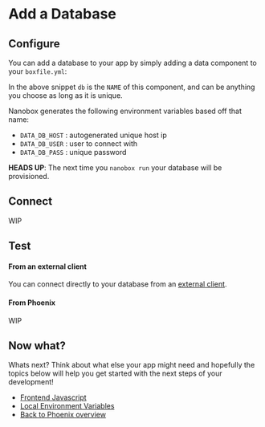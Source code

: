 # Add a Database

## Configure
You can add a database to your app by simply adding a data component to your `boxfile.yml`:

<div class="meta" data-class="snippet" data-optional-components="postgres,mysql,mongo" ></div>

In the above snippet `db` is the `NAME` of this component, and can be anything you choose as long as it is unique.

Nanobox generates the following environment variables based off that name:

* `DATA_DB_HOST` : autogenerated unique host ip
* `DATA_DB_USER` : user to connect with
* `DATA_DB_PASS` : unique password

**HEADS UP**: The next time you `nanobox run` your database will be provisioned.

## Connect
WIP

## Test

#### From an external client
You can connect directly to your database from an <a href="https://docs.nanobox.io/local-dev/managing-local-data/" target="\_blank">external client</a>.

#### From Phoenix
WIP

## Now what?
Whats next? Think about what else your app might need and hopefully the topics below will help you get started with the next steps of your development!

* [Frontend Javascript](/elixir/phoenix/frontend-javascript)
* [Local Environment Variables](/elixir/phoenix/local-evars)
* [Back to Phoenix overview](/elixir/phoenix)
